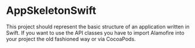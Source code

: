 # AppSkeletonSwift

This project should represent the basic structure of an application written in Swift.
If you want to use the API classes you have to import Alamofire into your project the old fashioned way or via CocoaPods.